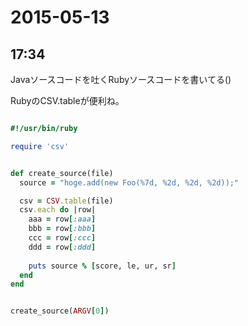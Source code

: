 # 2015-05-13

## 17:34

Javaソースコードを吐くRubyソースコードを書いてる()

RubyのCSV.tableが便利ね。

```ruby

#!/usr/bin/ruby

require 'csv'


def create_source(file)
  source = "hoge.add(new Foo(%7d, %2d, %2d, %2d));"

  csv = CSV.table(file)
  csv.each do |row|
    aaa = row[:aaa]
    bbb = row[:bbb]
    ccc = row[:ccc]
    ddd = row[:ddd]
    
    puts source % [score, le, ur, sr]
  end
end


create_source(ARGV[0])

```

